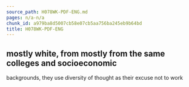 ```yaml
---
source_path: H078WK-PDF-ENG.md
pages: n/a-n/a
chunk_id: a979ba8d5007cb58e07cb5aa756ba245eb9b64bd
title: H078WK-PDF-ENG
---
```

## mostly white, from mostly from the same colleges and socioeconomic

backgrounds, they use diversity of thought as their excuse not to work
